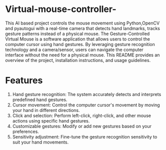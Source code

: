 # Virtual-mouse-controller-
This AI based project controls the mouse movement using Python,OpenCV and pyautogui with a real-time camera that detects hand landmarks, tracks gesture patterns instead of a physical mouse.
The Gesture-Controlled Virtual Mouse is a software application that allows users to control the computer cursor using hand gestures. By leveraging gesture recognition technology and a camera/sensor, users can navigate the computer interface without the need for a physical mouse. This README provides an overview of the project, installation instructions, and usage guidelines.

# Features
1) Hand gesture recognition: The system accurately detects and interprets predefined hand gestures.
2) Cursor movement: Control the computer cursor's movement by moving your hand in different directions.
3) Click and selection: Perform left-click, right-click, and other mouse actions using specific hand gestures.
4) Customizable gestures: Modify or add new gestures based on your preferences.
5) Sensitivity adjustment: Fine-tune the gesture recognition sensitivity to suit your hand movements.
